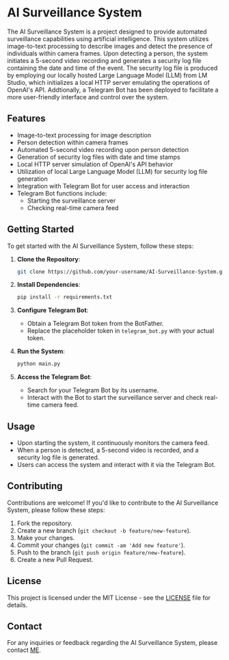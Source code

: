 # AI Surveillance System

The AI Surveillance System is a project designed to provide automated surveillance capabilities using artificial intelligence. 
This system utilizes image-to-text processing to describe images and detect the presence of individuals within camera frames. 
Upon detecting a person, the system initiates a 5-second video recording and generates a security log file containing the date and time of the event. 
The security log file is produced by employing our locally hosted Large Language Model (LLM) from LM Studio, which initializes a local HTTP server emulating the operations of OpenAI's API.
Addtionally, a Telegram Bot has been deployed to facilitate a more user-friendly interface and control over the system.

## Features

- Image-to-text processing for image description
- Person detection within camera frames
- Automated 5-second video recording upon person detection
- Generation of security log files with date and time stamps
- Local HTTP server simulation of OpenAI's API behavior
- Utilization of local Large Language Model (LLM) for security log file generation
- Integration with Telegram Bot for user access and interaction
- Telegram Bot functions include:
  - Starting the surveillance server
  - Checking real-time camera feed

## Getting Started

To get started with the AI Surveillance System, follow these steps:

1. **Clone the Repository**: 
    ```bash
    git clone https://github.com/your-username/AI-Surveillance-System.git
    ```

2. **Install Dependencies**: 
    ```bash
    pip install -r requirements.txt
    ```

3. **Configure Telegram Bot**:
    - Obtain a Telegram Bot token from the BotFather.
    - Replace the placeholder token in `telegram_bot.py` with your actual token.

4. **Run the System**:
    ```bash
    python main.py
    ```

5. **Access the Telegram Bot**:
    - Search for your Telegram Bot by its username.
    - Interact with the Bot to start the surveillance server and check real-time camera feed.

## Usage

- Upon starting the system, it continuously monitors the camera feed.
- When a person is detected, a 5-second video is recorded, and a security log file is generated.
- Users can access the system and interact with it via the Telegram Bot.

## Contributing

Contributions are welcome! If you'd like to contribute to the AI Surveillance System, please follow these steps:

1. Fork the repository.
2. Create a new branch (`git checkout -b feature/new-feature`).
3. Make your changes.
4. Commit your changes (`git commit -am 'Add new feature'`).
5. Push to the branch (`git push origin feature/new-feature`).
6. Create a new Pull Request.

## License

This project is licensed under the MIT License - see the [LICENSE](LICENSE) file for details.

## Contact

For any inquiries or feedback regarding the AI Surveillance System, please contact [ME](mailto:youxuan2010@gmail.com).
